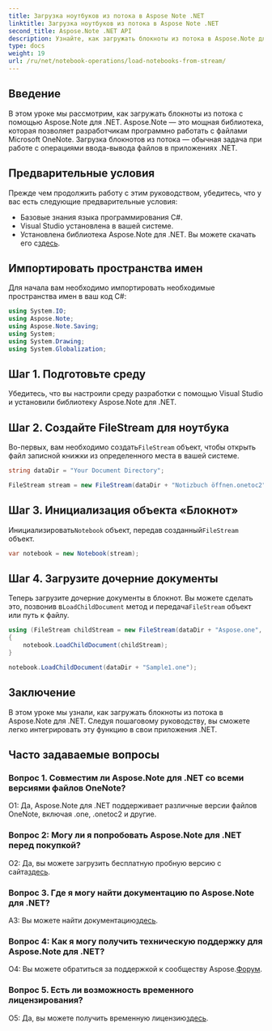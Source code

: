 ```yaml
---
title: Загрузка ноутбуков из потока в Aspose Note .NET
linktitle: Загрузка ноутбуков из потока в Aspose Note .NET
second_title: Aspose.Note .NET API
description: Узнайте, как загружать блокноты из потока в Aspose.Note для .NET. Следуйте этому пошаговому руководству для плавной интеграции в ваши приложения .NET.
type: docs
weight: 19
url: /ru/net/notebook-operations/load-notebooks-from-stream/
---
```

## Введение

В этом уроке мы рассмотрим, как загружать блокноты из потока с помощью Aspose.Note для .NET. Aspose.Note — это мощная библиотека, которая позволяет разработчикам программно работать с файлами Microsoft OneNote. Загрузка блокнотов из потока — обычная задача при работе с операциями ввода-вывода файлов в приложениях .NET.

## Предварительные условия

Прежде чем продолжить работу с этим руководством, убедитесь, что у вас есть следующие предварительные условия:

- Базовые знания языка программирования C#.
- Visual Studio установлена в вашей системе.
-  Установлена библиотека Aspose.Note для .NET. Вы можете скачать его с[здесь](https://releases.aspose.com/note/net/).

## Импортировать пространства имен

Для начала вам необходимо импортировать необходимые пространства имен в ваш код C#:

```csharp
using System.IO;
using Aspose.Note;
using Aspose.Note.Saving;
using System;
using System.Drawing;
using System.Globalization;
```

## Шаг 1. Подготовьте среду

Убедитесь, что вы настроили среду разработки с помощью Visual Studio и установили библиотеку Aspose.Note для .NET.

## Шаг 2. Создайте FileStream для ноутбука

 Во-первых, вам необходимо создать`FileStream` объект, чтобы открыть файл записной книжки из определенного места в вашей системе.

```csharp
string dataDir = "Your Document Directory";

FileStream stream = new FileStream(dataDir + "Notizbuch öffnen.onetoc2", FileMode.Open);
```

## Шаг 3. Инициализация объекта «Блокнот»

 Инициализировать`Notebook` объект, передав созданный`FileStream` объект.

```csharp
var notebook = new Notebook(stream);
```

## Шаг 4. Загрузите дочерние документы

Теперь загрузите дочерние документы в блокнот. Вы можете сделать это, позвонив в`LoadChildDocument` метод и передача`FileStream` объект или путь к файлу.

```csharp
using (FileStream childStream = new FileStream(dataDir + "Aspose.one", FileMode.Open))
{
    notebook.LoadChildDocument(childStream);
}

notebook.LoadChildDocument(dataDir + "Sample1.one");
```

## Заключение

В этом уроке мы узнали, как загружать блокноты из потока в Aspose.Note для .NET. Следуя пошаговому руководству, вы сможете легко интегрировать эту функцию в свои приложения .NET.

## Часто задаваемые вопросы

### Вопрос 1. Совместим ли Aspose.Note для .NET со всеми версиями файлов OneNote?

О1: Да, Aspose.Note для .NET поддерживает различные версии файлов OneNote, включая .one, .onetoc2 и другие.

### Вопрос 2: Могу ли я попробовать Aspose.Note для .NET перед покупкой?

 О2: Да, вы можете загрузить бесплатную пробную версию с сайта[здесь](https://releases.aspose.com/).

### Вопрос 3. Где я могу найти документацию по Aspose.Note для .NET?

 A3: Вы можете найти документацию[здесь](https://reference.aspose.com/note/net/).

### Вопрос 4: Как я могу получить техническую поддержку для Aspose.Note для .NET?

 О4: Вы можете обратиться за поддержкой к сообществу Aspose.[Форум](https://forum.aspose.com/c/note/28).

### Вопрос 5. Есть ли возможность временного лицензирования?

 О5: Да, вы можете получить временную лицензию[здесь](https://purchase.aspose.com/temporary-license/).